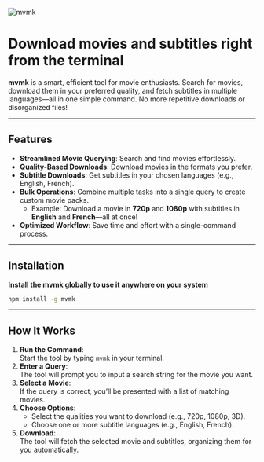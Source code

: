 ![mvmk](https://res.cloudinary.com/dbkhowucg/image/upload/v1733413469/splash.png)

# Download movies and subtitles right from the terminal

**mvmk** is a smart, efficient tool for movie enthusiasts. Search for movies, download them in your preferred quality, and fetch subtitles in multiple languages—all in one simple command. No more repetitive downloads or disorganized files!

---

## Features

-   **Streamlined Movie Querying**: Search and find movies effortlessly.
-   **Quality-Based Downloads**: Download movies in the formats you prefer.
-   **Subtitle Downloads**: Get subtitles in your chosen languages (e.g., English, French).
-   **Bulk Operations**: Combine multiple tasks into a single query to create custom movie packs.
    -   Example: Download a movie in **720p** and **1080p** with subtitles in **English** and **French**—all at once!
-   **Optimized Workflow**: Save time and effort with a single-command process.

---

## Installation

**Install the mvmk globally to use it anywhere on your system**

```bash
npm install -g mvmk
```

---

## How It Works

1. **Run the Command**:  
   Start the tool by typing `mvmk` in your terminal.
2. **Enter a Query**:  
   The tool will prompt you to input a search string for the movie you want.
3. **Select a Movie**:  
   If the query is correct, you’ll be presented with a list of matching movies.
4. **Choose Options**:
    - Select the qualities you want to download (e.g., 720p, 1080p, 3D).
    - Choose one or more subtitle languages (e.g., English, French).
5. **Download**:  
   The tool will fetch the selected movie and subtitles, organizing them for you automatically.
